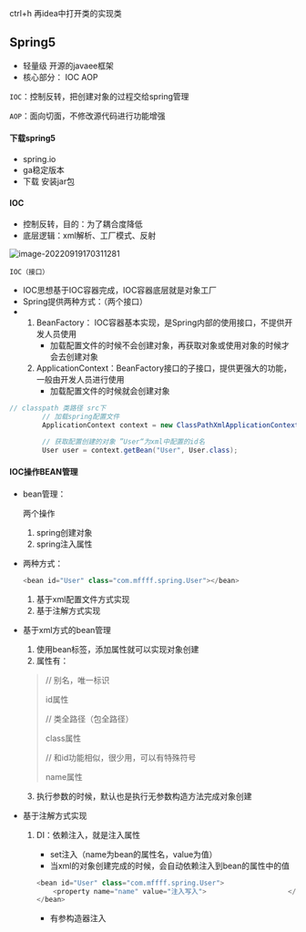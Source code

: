 ctrl+h 再idea中打开类的实现类

## Spring5

- 轻量级 开源的javaee框架
- 核心部分： IOC AOP

`IOC`：控制反转，把创建对象的过程交给spring管理

`AOP`：面向切面，不修改源代码进行功能增强

#### 下载spring5

- spring.io
- ga稳定版本
- 下载 安装jar包

#### IOC

- 控制反转，目的：为了耦合度降低
- 底层逻辑：xml解析、工厂模式、反射

![image-20220919170311281](C:\Users\Administrator\AppData\Roaming\Typora\typora-user-images\image-20220919170311281.png)

`IOC（接口）`

- IOC思想基于IOC容器完成，IOC容器底层就是对象工厂
- Spring提供两种方式：（两个接口）
- 1. BeanFactory： IOC容器基本实现，是Spring内部的使用接口，不提供开发人员使用
     * 加载配置文件的时候不会创建对象，再获取对象或使用对象的时候才会去创建对象
  2. ApplicationContext：BeanFactory接口的子接口，提供更强大的功能，一般由开发人员进行使用
     * 加载配置文件的时候就会创建对象

```java
// classpath 类路径 src下
        // 加载spring配置文件
        ApplicationContext context = new ClassPathXmlApplicationContext("bean1.xml");

        // 获取配置创建的对象 ”User“为xml中配置的id名
        User user = context.getBean("User", User.class);
```



#### IOC操作BEAN管理

- bean管理：

  两个操作

  1. spring创建对象
  2. spring注入属性

- 两种方式：

  ```java
  <bean id="User" class="com.mffff.spring.User"></bean>
  ```

  1. 基于xml配置文件方式实现
  2. 基于注解方式实现

- 基于xml方式的bean管理

  	1. 使用bean标签，添加属性就可以实现对象创建
  	1. 属性有：

  > // 别名，唯一标识
  >
  > id属性
  >
  > // 类全路径（包全路径）
  >
  > class属性
  >
  > // 和id功能相似，很少用，可以有特殊符号
  >
  > name属性

  3. 执行参数的时候，默认也是执行无参数构造方法完成对象创建

- 基于注解方式实现

  1. DI：依赖注入，就是注入属性

     - set注入（name为bean的属性名，value为值）
     - 当xml的对象创建完成的时候，会自动依赖注入到bean的属性中的值

     ```java
     <bean id="User" class="com.mffff.spring.User">
         <property name="name" value="注入写入">					</property>
     </bean>
     ```

     

     - 有参构造器注入
